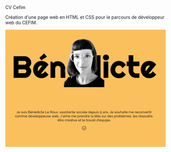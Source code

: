 CV Cefim

Création d'une page web en HTML et CSS pour le parcours de développeur web du CEFIM.

![alt tag](https://github.com/dynamitejetkid/cvcefim/blob/597ccbc8795432b90f08a6f86514803b5830dd1e/images/capture_ecran.png)
